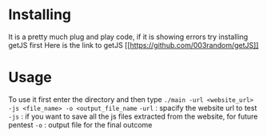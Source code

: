 # Installing
It is a pretty much plug and play code, if it is showing errors try installing getJS first
Here is the link to getJS [[https://github.com/003random/getJS]]

# Usage
To use it first enter the directory and then type
`./main -url <website_url> -js <file_name> -o <output_file_name`
`-url` : spacify the website url to test
`-js` : if you want to save all the js files extracted from the website, for future pentest
`-o` : output file for the final outcome
